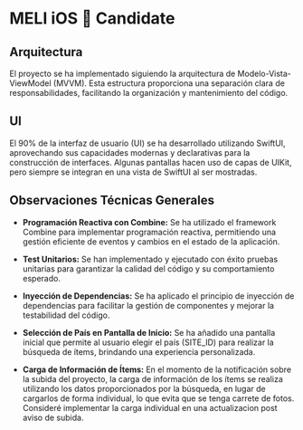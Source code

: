 # MELI iOS 🍎 Candidate

## Arquitectura
El proyecto se ha implementado siguiendo la arquitectura de Modelo-Vista-ViewModel (MVVM). Esta estructura proporciona una separación clara de responsabilidades, facilitando la organización y mantenimiento del código.

## UI
El 90% de la interfaz de usuario (UI) se ha desarrollado utilizando SwiftUI, aprovechando sus capacidades modernas y declarativas para la construcción de interfaces. Algunas pantallas hacen uso de capas de UIKit, pero siempre se integran en una vista de SwiftUI al ser mostradas.

## Observaciones Técnicas Generales
- **Programación Reactiva con Combine:** Se ha utilizado el framework Combine para implementar programación reactiva, permitiendo una gestión eficiente de eventos y cambios en el estado de la aplicación.

- **Test Unitarios:** Se han implementado y ejecutado con éxito pruebas unitarias para garantizar la calidad del código y su comportamiento esperado.

- **Inyección de Dependencias:** Se ha aplicado el principio de inyección de dependencias para facilitar la gestión de componentes y mejorar la testabilidad del código.

- **Selección de País en Pantalla de Inicio:** Se ha añadido una pantalla inicial que permite al usuario elegir el país (SITE_ID) para realizar la búsqueda de ítems, brindando una experiencia personalizada.

- **Carga de Información de Ítems:** En el momento de la notificación sobre la subida del proyecto, la carga de información de los ítems se realiza utilizando los datos proporcionados por la búsqueda, en lugar de cargarlos de forma individual, lo que evita que se tenga carrete de fotos. Consideré implementar la carga individual en una actualizacion post aviso de subida.
